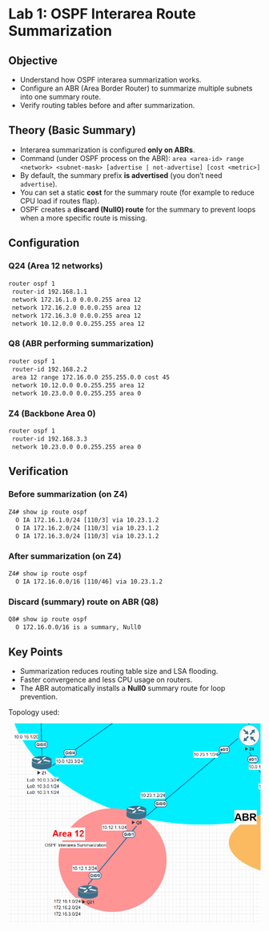 # Lab 1: OSPF Interarea Route Summarization

## Objective
- Understand how OSPF interarea summarization works.
- Configure an ABR (Area Border Router) to summarize multiple subnets into one summary route.
- Verify routing tables before and after summarization.

## Theory (Basic Summary)
- Interarea summarization is configured **only on ABRs**.
- Command (under OSPF process on the ABR): `area <area-id> range <network> <subnet-mask> [advertise | not-advertise] [cost <metric>]`
- By default, the summary prefix **is advertised** (you don’t need `advertise`).
- You can set a static **cost** for the summary route (for example to reduce CPU load if routes flap).
- OSPF creates a **discard (Null0) route** for the summary to prevent loops when a more specific route is missing.

## Configuration

### Q24 (Area 12 networks)
    router ospf 1
     router-id 192.168.1.1
     network 172.16.1.0 0.0.0.255 area 12
     network 172.16.2.0 0.0.0.255 area 12
     network 172.16.3.0 0.0.0.255 area 12
     network 10.12.0.0 0.0.255.255 area 12

### Q8 (ABR performing summarization)
    router ospf 1
     router-id 192.168.2.2
     area 12 range 172.16.0.0 255.255.0.0 cost 45
     network 10.12.0.0 0.0.255.255 area 12
     network 10.23.0.0 0.0.255.255 area 0

### Z4 (Backbone Area 0)
    router ospf 1
     router-id 192.168.3.3
     network 10.23.0.0 0.0.255.255 area 0

## Verification

### Before summarization (on Z4)
    Z4# show ip route ospf
      O IA 172.16.1.0/24 [110/3] via 10.23.1.2
      O IA 172.16.2.0/24 [110/3] via 10.23.1.2
      O IA 172.16.3.0/24 [110/3] via 10.23.1.2

### After summarization (on Z4)
    Z4# show ip route ospf
      O IA 172.16.0.0/16 [110/46] via 10.23.1.2

### Discard (summary) route on ABR (Q8)
    Q8# show ip route ospf
      O 172.16.0.0/16 is a summary, Null0

## Key Points
- Summarization reduces routing table size and LSA flooding.
- Faster convergence and less CPU usage on routers.
- The ABR automatically installs a **Null0** summary route for loop prevention.






Topology used:

![Lab 1 Topology](../Diagrams/OSPF_Interarea_Summarization.png)
